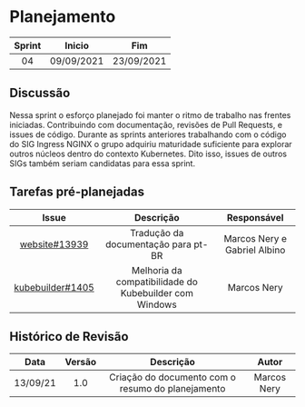 # Planejamento 
|Sprint|Inicio|Fim|
|:--:|:--:|:--:|
|04|09/09/2021|23/09/2021|
## Discussão
Nessa sprint o esforço planejado foi manter o ritmo de trabalho nas frentes iniciadas. Contribuindo com 
documentação, revisões de Pull Requests, e issues de código. 
Durante as sprints anteriores trabalhando com o código do SIG Ingress NGINX o grupo adquiriu maturidade 
suficiente para explorar outros núcleos dentro do contexto Kubernetes. Dito isso, issues de outros SIGs 
também seriam candidatas para essa sprint.


## Tarefas pré-planejadas 

|Issue|Descrição|Responsável|
|:--:|:--:|:--:|
|[website#13939](https://github.com/kubernetes/website/issues/13939)|Tradução da documentação para pt-BR|Marcos Nery e Gabriel Albino|
|[kubebuilder#1405](https://github.com/kubernetes-sigs/kubebuilder/issues/1405)|Melhoria da compatibilidade do Kubebuilder com Windows|Marcos Nery|

## Histórico de Revisão
|Data|Versão|Descrição|Autor|
|:--:|:--:|:--:|:--:|
|13/09/21|1.0|Criação do documento com o resumo do planejamento|Marcos Nery|
